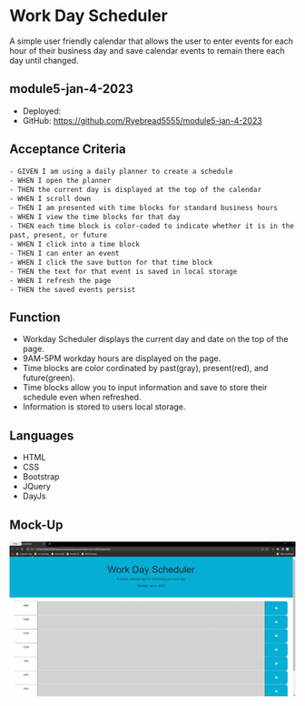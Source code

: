 # Work Day Scheduler
A simple user friendly calendar that allows the user to enter events for each hour of their business day and save calendar events to remain there each day until changed.

## module5-jan-4-2023

* Deployed:
* GitHub: https://github.com/Ryebread5555/module5-jan-4-2023

## Acceptance Criteria
```
- GIVEN I am using a daily planner to create a schedule
- WHEN I open the planner
- THEN the current day is displayed at the top of the calendar
- WHEN I scroll down
- THEN I am presented with time blocks for standard business hours
- WHEN I view the time blocks for that day
- THEN each time block is color-coded to indicate whether it is in the past, present, or future
- WHEN I click into a time block
- THEN I can enter an event
- WHEN I click the save button for that time block
- THEN the text for that event is saved in local storage
- WHEN I refresh the page
- THEN the saved events persist
```

## Function
- Workday Scheduler displays the current day and date on the top of the page.
- 9AM-5PM workday hours are displayed on the page.
- Time blocks are color cordinated by past(gray), present(red), and future(green).
- Time blocks allow you to input information and save to store their schedule even when refreshed.
- Information is stored to users local storage.

## Languages
- HTML
- CSS
- Bootstrap
- JQuery
- DayJs

## Mock-Up
![](./assets/images/module-5-mock-up.gif)